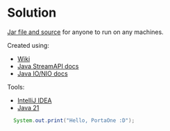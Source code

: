 # Solution
[Jar file and source](https://drive.google.com/drive/folders/1_WdwQjyopmPwKDn-KS_bdUv8G4dNYyb9?usp=sharing) for anyone to run on any machines.

Created using:

 - [Wiki](https://en.wikipedia.org/wiki/Main_Page)
 - [Java StreamAPI docs](https://docs.oracle.com/javase/8/docs/api/java/util/stream/Stream.html)
 - [Java IO/NIO docs](https://docs.oracle.com/javase/8/docs/technotes/guides/io/index.html)
   
Tools:

 - [IntelliJ IDEA](https://www.jetbrains.com/idea/)
 - [Java 21](https://www.oracle.com/cis/java/technologies/downloads/)

```java
  System.out.print("Hello, PortaOne :D");
```
